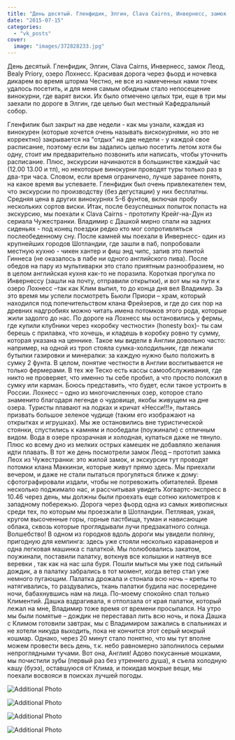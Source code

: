 ```yaml
---
title: "День десятый. Гленфидик, Элгин, Clava Cairns, Инвернесс, замок Леод, Bealy Priory, озеро Лохнесс. Кр..."
date: "2015-07-15"
categories: 
  - "vk_posts"
cover:
  image: "images/372828233.jpg"
---
```


День десятый. Гленфидик, Элгин, Clava Cairns, Инвернесс, замок Леод, Bealy Priory, озеро Лохнесс. Красивая дорога через фьорд и ночевка дикарем во время шторма Честно, не все из намеченных нами точек удалось посетить, и для меня самым обидным стало непосещение винокурни, где варят виски. Их было отмечено целых три, еще в три мы заехали по дороге в Элгин, где целью был местный Кафедральный собор.

<!--more-->

Гленфилик был закрыт на две недели - как мы узнали, каждая из винокурен (которые хочется очень называть вискокурнями, но это не корректно) закрывается на "отдых" на две недели - у каждой свое расписание, поэтому если вы задались целью посетить летом хотя бы одну, стоит им предварительно позвонить или написать, чтобы уточнить расписание. Плюс, экскурсии начинаются в большинстве каждый час (12.00 13.00 и тп), но некоторые винокурни проводят туры только раз в два-три часа. Словом, если время ограничено, лучше заранее понять, на какое время вы успеваете. Гленфидик был очень привлекателен тем, что экскурсии по производству (без дегустации) у них бесплатны. Средняя цена в других винокурнях 5-6 фунтов, включая пробу нескольких сортов виски. Итак, после безуспешных попыток попасть на экскурсию, мы поехали к Clava Cairns - прототипу Крейг-на-Дун из сериала Чужестранки. Владимир с Дашкой мирно спали на задних сиденьях - под конец поездки редко кто мог сопротивляться послеобеденному сну. После камней мы поехали в Инвернесс- один из крупнейших городов Шотландии, где зашли в паб, попробовали местную кухню - чикен хантер и фиш энд чипс, запив это пинтой Гиннеса (не оказалось в пабе ни одного английского пива). После обедов на пару из мультиварки это стало приятным разнообразием, но в целом английская кухня как-то не поразила. Короткая прогулка по Инвернессу (зашли на почту, отправили открытки), и вот мы на пути к озеро Лохнесс –так как Клим выпил, то до конца дня вел Владимир. За это время мы успели посмотреть Бьюли Приори – храм, который находился под попечительством клана Фрейзеров, и где до сих пор на древних надгробиях можно читать имена потомков этого рода, которые жили задолго до нас. По дороге на Лохнесс мы остановились у фермы, где купили клубники через «коробку честности» (honesty box)- ты сам берешь с прилавка, что хочешь, и кладешь в коробку ровно ту сумму, которая указана на ценнике. Такое мы видели в Англии довольно часто: например, на одной из троп стояла сумка-холодильник, где лежали бутылки газировки и минералки: за каждую нужно было положить в сумку 2 фунта. В целом, понятие честности в Англии воспитывается не только фермерами. В тех же Теско есть кассы самообслуживания, где никто не проверяет, что именно ты себе пробил, а что просто положил в сумку или карман. Боюсь представить, что будет, если такое устроить в России. Лохнесс – одно из многочисленных озер, которое стало знаменито благодаря легенде о чудовище, якобы живущем на дне озера. Туристы плавают на лодках и кричат «Несси!!!», пытаясь призвать большое зеленое чудище (таким его изображают на открытках и игрушках). Мы же остановились вне туристической стоянки, спустились к камням и пообедали (поужинали) с отличным видом. Вода в озере прозрачная и холодная, купаться даже не тянуло. Плюс ко всему дно из мелких острых камешек не добавляло желания идти плавать. В тот же день посмотрели замок Леод – прототип замка Леох из Чужестранки: это жилой замок, и экскурсии тут проводят потомки клана Маккинзи, которые живут прямо здесь. Мы приехали вечером, и даже не стали пытаться прогуляться ближе к дому: сфотографировали издали, чтобы не потревожить обитателей. Время несколько поджимало нас, и рассчитывая увидеть Хогвартс-экспресс в 10.46 через день, мы должны были проехать еще сотню километров к западному побережью. Дорога через фьорд одна из самых живописных среди тех, по которым мы проезжали в Шотландии. Петлявая, узкая, кругом высоченные горы, горные пастбища, туман и нависающие облака, сквозь которые проглядывали лучи предзакатного солнца. Волшебство! В одном из городков вдоль дороги мы увидели поляну, пригодную для кемпинга: здесь уже стояли несколько караванеров и одна легковая машинка с палаткой. Мы полюбовались закатом, поужинали, поставили палатку, воткнув все колышки и натянув все веревки , так как на нас шла буря. Пошли мыться мы уже под сильный дождик, а в палатку забрались в тот момент, когда ветер стал уже немного пугающим. Палатка дрожала и стонала всю ночь – крепы то натягивались, то раздувались, ткань палатки будила нас посередине ночи, бабахнувшись нам на лица. По-моему спокойно спал только Климентий. Дашка вздрагивала, я отползала от края палатки, который лежал на мне, Владимир тоже время от времени просыпался. На утро мы были помятые – дождик не переставал лить всю ночь, и пока Дашка с Климом готовили завтрак, мы с Владимиром зажались в спальниках и не хотели никуда выходить, пока не кончится этот серый мокрый кошмар. Однако, через 20 минут стало понятно, что мы тут вполне можем провести весь день, т.к. небо равномерно заполнилось серыми непроглядными тучами. Вот она, Англия! Адово покусанные мошками, мы почистили зубы (первый раз без утреннего душа), я съела холодную кашу (буээ), оставшуюся от Клима, и покидав мокрые вещи, мы поехали восвояси в поисках лучшей погоды.

![Additional Photo](https://vodpop.ru/wp-content/uploads/2023/07/372828234.jpg)

![Additional Photo](https://vodpop.ru/wp-content/uploads/2023/07/372828236.jpg)

![Additional Photo](https://vodpop.ru/wp-content/uploads/2023/07/372828237.jpg)

![Additional Photo](https://vodpop.ru/wp-content/uploads/2023/07/372828238.jpg)
